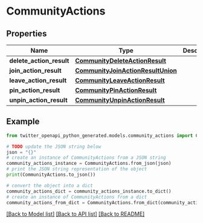 # CommunityActions


## Properties

Name | Type | Description | Notes
------------ | ------------- | ------------- | -------------
**delete_action_result** | [**CommunityDeleteActionResult**](CommunityDeleteActionResult.md) |  | [optional] 
**join_action_result** | [**CommunityJoinActionResultUnion**](CommunityJoinActionResultUnion.md) |  | [optional] 
**leave_action_result** | [**CommunityLeaveActionResult**](CommunityLeaveActionResult.md) |  | [optional] 
**pin_action_result** | [**CommunityPinActionResult**](CommunityPinActionResult.md) |  | [optional] 
**unpin_action_result** | [**CommunityUnpinActionResult**](CommunityUnpinActionResult.md) |  | [optional] 

## Example

```python
from twitter_openapi_python_generated.models.community_actions import CommunityActions

# TODO update the JSON string below
json = "{}"
# create an instance of CommunityActions from a JSON string
community_actions_instance = CommunityActions.from_json(json)
# print the JSON string representation of the object
print(CommunityActions.to_json())

# convert the object into a dict
community_actions_dict = community_actions_instance.to_dict()
# create an instance of CommunityActions from a dict
community_actions_from_dict = CommunityActions.from_dict(community_actions_dict)
```
[[Back to Model list]](../README.md#documentation-for-models) [[Back to API list]](../README.md#documentation-for-api-endpoints) [[Back to README]](../README.md)


